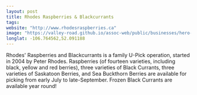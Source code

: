```yaml
---
layout: post
title: Rhodes Raspberries & Blackcurrants
tags:
website: "http://www.rhodesraspberries.ca"
image: "https://valley-road.github.io/assoc-web/public/businesses/hero-rhodes-raspberries.png"
longlat: -106.764562,52.091188
---
```

Rhodes' Raspberries and Blackcurrants is a family U-Pick operation, started in 2004 by Peter Rhodes. Raspberries (of fourteen varieties, including black, yellow and red berries), three varieties of Black Currants, three varieties of Saskatoon Berries, and Sea Buckthorn Berries are available for picking from early July to late-September. Frozen Black Currants are available year round!

